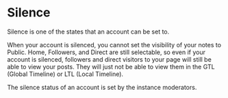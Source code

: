 # Silence
<!--feature up to MK12-->

Silence is one of the states that an account can be set to.

When your account is silenced, you cannot set the visibility of your notes to Public.
Home, Followers, and Direct are still selectable, so even if your account is silenced, followers and direct visitors to your page will still be able to view your posts.
They will just not be able to view them in the GTL (Global Timeline) or LTL (Local Timeline).

The silence status of an account is set by the instance moderators.
